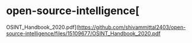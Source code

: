 # open-source-intelligence[
OSINT_Handbook_2020.pdf](https://github.com/shivammittal2403/open-source-intelligence/files/15109677/OSINT_Handbook_2020.pdf
